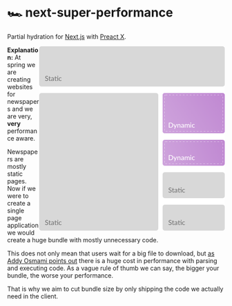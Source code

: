 # 🏎 next-super-performance

Partial hydration for [Next.js](https://github.com/zeit/next.js/) with [Preact X](https://github.com/developit/preact).

<img src="./docs/images/dyncamic-elements-in-static-page.png" align="right"
     title="Dynamic elements in a static page" width="430">

**Explanation:** At spring we are creating websites for newspapers and we are very, **very** performance aware.

Newspapers are mostly static pages. Now if we were to create a single page application we would
create a huge bundle with mostly unnecessary code.

This does not only mean that users wait for a big file to download, but [as Addy Osmami points out](https://medium.com/@addyosmani/the-cost-of-javascript-in-2018-7d8950fbb5d4)
there is a huge cost in performance with parsing and executing code. As a vague rule of thumb we can
say, the bigger your bundle, the worse your performance.

That is why we aim to cut bundle size by only shipping the code we actually need in the client.
